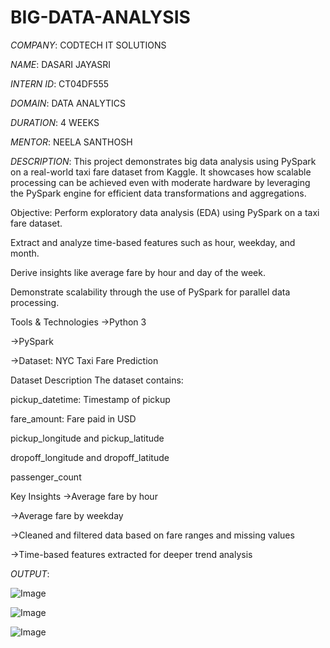 # BIG-DATA-ANALYSIS

*COMPANY*: CODTECH IT SOLUTIONS

*NAME*: DASARI JAYASRI

*INTERN ID*:  CT04DF555

*DOMAIN*: DATA ANALYTICS

*DURATION*: 4 WEEKS

*MENTOR*: NEELA SANTHOSH

*DESCRIPTION*: This project demonstrates big data analysis using PySpark on a real-world taxi fare dataset from Kaggle. It showcases how scalable processing can be achieved even with moderate hardware by leveraging the PySpark engine for efficient data transformations and aggregations.

Objective:
Perform exploratory data analysis (EDA) using PySpark on a taxi fare dataset.

Extract and analyze time-based features such as hour, weekday, and month.

Derive insights like average fare by hour and day of the week.

Demonstrate scalability through the use of PySpark for parallel data processing.

Tools & Technologies
->Python 3

->PySpark

->Dataset: NYC Taxi Fare Prediction

Dataset Description
The dataset contains:

pickup_datetime: Timestamp of pickup

fare_amount: Fare paid in USD

pickup_longitude and pickup_latitude

dropoff_longitude and dropoff_latitude

passenger_count

Key Insights
->Average fare by hour

->Average fare by weekday

->Cleaned and filtered data based on fare ranges and missing values

->Time-based features extracted for deeper trend analysis

*OUTPUT*:

![Image](https://github.com/user-attachments/assets/9ffe2e16-04d7-46df-9708-ebb846668e0c)

![Image](https://github.com/user-attachments/assets/7218d480-00a7-474f-a3c0-27b6130767af)

![Image](https://github.com/user-attachments/assets/6d2ffa6e-5716-4002-a965-43846df4f8cb)


